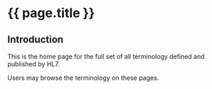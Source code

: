 # {{ page.title }}

## Introduction
This is the home page for the full set of all terminology defined and published by HL7.

Users may browse the terminology on these pages.